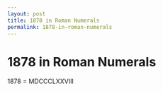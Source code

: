 ```yaml
---
layout: post
title: 1878 in Roman Numerals
permalink: 1878-in-roman-numerals
---
```


# 1878 in Roman Numerals

1878 = MDCCCLXXVIII
